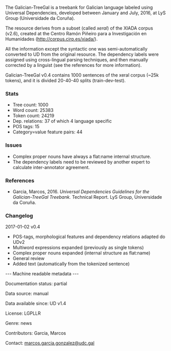 The Galician-TreeGal is a treebank for Galician language labeled using Universal Dependencies, developed between January and July, 2016, at LyS Group (Universidade da Coruña).

The resource derives from a subset (called *xeral*) of the XIADA corpus (v2.6), created at the Centro Ramón Piñeiro para a Investigación en Humanidades (http://corpus.cirp.es/xiada/).

All the information except the syntactic one was semi-automatically converted to UD from the original resource. The dependency labels were assigned using cross-lingual parsing techniques, and then manually corrected by a linguist (see the references for more information).

Galician-TreeGal v0.4 contains 1000 sentences of the xeral corpus (~25k tokens), and it is divided 20-40-40 splits (train-dev-test).

### Stats
* Tree count:  1000
* Word count:  25383
* Token count: 24219
* Dep. relations: 37 of which 4 language specific
* POS tags: 15
* Category=value feature pairs: 44

### Issues
* Complex proper nouns have always a flat:name internal structure.
* The dependency labels need to be reviewed by another expert to calculate inter-annotator agreement.

### References
* Garcia, Marcos, 2016. *Universal Dependencies Guidelines for the Galician-TreeGal Treebank.* Technical Report. LyS Group, Universidade da Coruña.

### Changelog

2017-01-02 v0.4

* POS-tags, morphological features and dependency relations adapted do UDv2
* Multiword expressions expanded (previously as single tokens)
* Complex proper nouns expanded (internal structure as flat:name)
* General review
* Added text (automatically from the tokenized sentence)

--- Machine readable metadata ---

Documentation status: partial

Data source: manual

Data available since: UD v1.4

License: LGPLLR

Genre: news

Contributors: Garcia, Marcos

Contact: marcos.garcia.gonzalez@udc.gal

